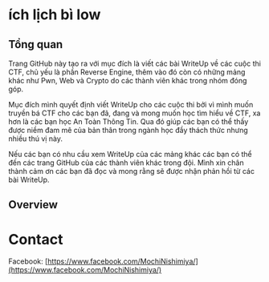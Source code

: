 # ích lịch bì low

## Tổng quan
Trang GitHub này tạo ra với mục đích là viết các bài WriteUp về các cuộc thi CTF, chủ yếu là phần Reverse Engine, thêm vào đó còn có những mảng khác như Pwn, Web và Crypto do các thành viên khác trong nhóm đóng góp.  

Mục đích mình quyết định viết WriteUp cho các cuộc thi bởi vì mình muốn truyền bá CTF cho các bạn đã, đang và mong muốn học tìm hiểu về CTF, xa hơn là các bạn học An Toàn Thông Tin. Qua đó giúp các bạn có thể thấy được niềm đam mê của bản thân trong ngành học đầy thách thức nhưng nhiều thú vị này.

Nếu các bạn có nhu cầu xem WriteUp của các mảng khác các bạn có thể đến các trang GitHub của các thành viên khác trong đội. Mình xin chân thành cảm ơn các bạn đã đọc và mong rằng sẽ được nhận phản hồi từ các bài WriteUp.


## Overview

# Contact
Facebook: [https://www.facebook.com/MochiNishimiya/](https://www.facebook.com/MochiNishimiya/)
